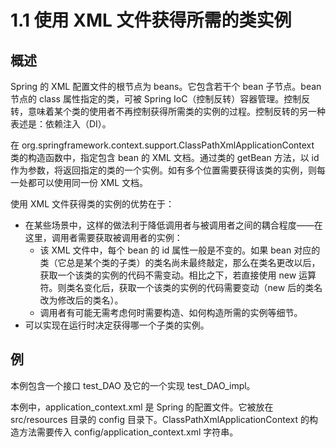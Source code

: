 # 1.1 使用 XML 文件获得所需的类实例

## 概述

Spring 的 XML 配置文件的根节点为 beans。它包含若干个 bean 子节点。bean 节点的 class 属性指定的类，可被 Spring IoC（控制反转）容器管理。控制反转，意味着某个类的使用者不再控制获得所需类的实例的过程。控制反转的另一种表述是：依赖注入（DI）。

在 org.springframework.context.support.ClassPathXmlApplicationContext 类的构造函数中，指定包含 bean 的 XML 文档。通过类的 getBean 方法，以 id 作为参数，将返回指定的类的一个实例。如有多个位置需要获得该类的实例，则每一处都可以使用同一份 XML 文档。

使用 XML 文件获得类的实例的优势在于：
- 在某些场景中，这样的做法利于降低调用者与被调用者之间的耦合程度——在这里，调用者需要获取被调用者的实例：
  - 该 XML 文件中，每个 bean 的 id 属性一般是不变的。如果 bean 对应的类（它总是某个类的子类）的类名尚未最终敲定，那么在类名更改以后，获取一个该类的实例的代码不需变动。相比之下，若直接使用 new 运算符。则类名变化后，获取一个该类的实例的代码需要变动（new 后的类名改为修改后的类名）。
  - 调用者有可能无需考虑何时需要构造、如何构造所需的实例等细节。
- 可以实现在运行时决定获得哪一个子类的实例。

## 例

本例包含一个接口 test_DAO 及它的一个实现 test_DAO_impl。

本例中，application_context.xml 是 Spring 的配置文件。它被放在 src/resources 目录的 config 目录下。ClassPathXmlApplicationContext 的构造方法需要传入 config/application_context.xml 字符串。
